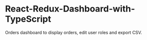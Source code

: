 # React-Redux-Dashboard-with-TypeScript
Orders dashboard to display orders, edit user roles and export CSV. 
